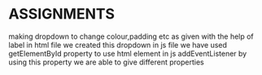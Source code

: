 # ASSIGNMENTS

making dropdown to change colour,padding etc as given
with the help of label in html file we created this dropdown
in js file we have used getElementById property to use html element in js
addEventListener by using this property we are able to give different properties

